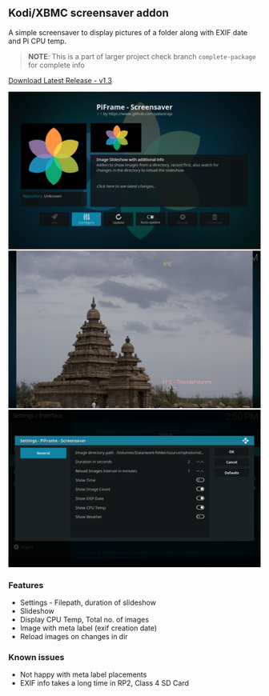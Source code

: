 ## Kodi/XBMC screensaver addon

A simple screensaver to display pictures of a folder along with EXIF date and Pi CPU temp.


> **NOTE**: This is a part of larger project check branch `complete-package` for complete info

[Download Latest Release - v1.3](https://github.com/palaniraja/piframe/releases)

![Screenshot](resources/screenshot-1.png)
![Slideshow](resources/screenshot-3.png)
![Screenshot - settings](resources/screenshot-2.png)

### Features

* Settings - Filepath, duration of slideshow
* Slideshow
* Display CPU Temp, Total no. of images
* Image with meta label (exif creation date)
* Reload images on changes in dir





### Known issues

* Not happy with meta label placements
* EXIF info takes a long time in RP2, Class 4 SD Card
